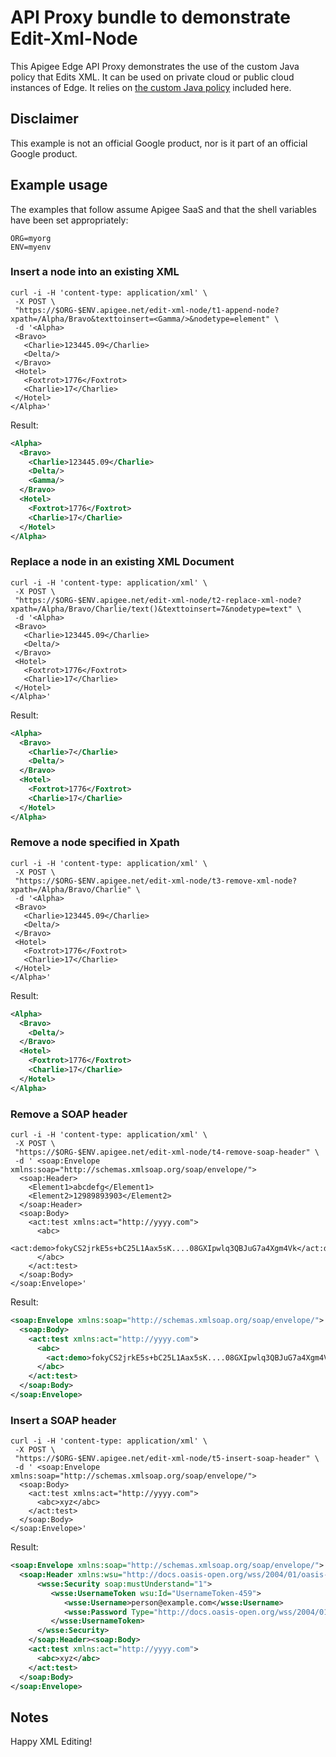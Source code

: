 # API Proxy bundle to demonstrate Edit-Xml-Node

This Apigee Edge API Proxy demonstrates the use of the custom Java
policy that Edits XML.  It can be used on private cloud or public
cloud instances of Edge.  It relies on [the custom Java
policy](../callout) included here.


## Disclaimer

This example is not an official Google product, nor is it part of an
official Google product.


## Example usage

The examples that follow assume Apigee SaaS and that the shell variables have been set appropriately: 

```
ORG=myorg
ENV=myenv
```

### Insert a node into an existing XML

```
curl -i -H 'content-type: application/xml' \
 -X POST \
 "https://$ORG-$ENV.apigee.net/edit-xml-node/t1-append-node?xpath=/Alpha/Bravo&texttoinsert=<Gamma/>&nodetype=element" \
 -d '<Alpha>
 <Bravo>
   <Charlie>123445.09</Charlie>
   <Delta/>
 </Bravo>
 <Hotel>
   <Foxtrot>1776</Foxtrot>
   <Charlie>17</Charlie>
 </Hotel>
</Alpha>'
```

Result:

```xml
<Alpha>
  <Bravo>
    <Charlie>123445.09</Charlie>
    <Delta/>
    <Gamma/>
  </Bravo>
  <Hotel>
    <Foxtrot>1776</Foxtrot>
    <Charlie>17</Charlie>
  </Hotel>
</Alpha>
```

### Replace a node in an existing XML Document

```
curl -i -H 'content-type: application/xml' \
 -X POST \
 "https://$ORG-$ENV.apigee.net/edit-xml-node/t2-replace-xml-node?xpath=/Alpha/Bravo/Charlie/text()&texttoinsert=7&nodetype=text" \
 -d '<Alpha>
 <Bravo>
   <Charlie>123445.09</Charlie>
   <Delta/>
 </Bravo>
 <Hotel>
   <Foxtrot>1776</Foxtrot>
   <Charlie>17</Charlie>
 </Hotel>
</Alpha>'
```

Result:

```xml
<Alpha>
  <Bravo>
    <Charlie>7</Charlie>
    <Delta/>
  </Bravo>
  <Hotel>
    <Foxtrot>1776</Foxtrot>
    <Charlie>17</Charlie>
  </Hotel>
</Alpha>
```

### Remove a node specified in Xpath

```
curl -i -H 'content-type: application/xml' \
 -X POST \
 "https://$ORG-$ENV.apigee.net/edit-xml-node/t3-remove-xml-node?xpath=/Alpha/Bravo/Charlie" \
 -d '<Alpha>
 <Bravo>
   <Charlie>123445.09</Charlie>
   <Delta/>
 </Bravo>
 <Hotel>
   <Foxtrot>1776</Foxtrot>
   <Charlie>17</Charlie>
 </Hotel>
</Alpha>'
```

Result:

```xml
<Alpha>
  <Bravo>
    <Delta/>
  </Bravo>
  <Hotel>
    <Foxtrot>1776</Foxtrot>
    <Charlie>17</Charlie>
  </Hotel>
</Alpha>
```

### Remove a SOAP header

```
curl -i -H 'content-type: application/xml' \
 -X POST \
 "https://$ORG-$ENV.apigee.net/edit-xml-node/t4-remove-soap-header" \
 -d ' <soap:Envelope xmlns:soap="http://schemas.xmlsoap.org/soap/envelope/">
  <soap:Header>
    <Element1>abcdefg</Element1>
    <Element2>12989893903</Element2>
  </soap:Header>
  <soap:Body>
    <act:test xmlns:act="http://yyyy.com">
      <abc>
        <act:demo>fokyCS2jrkE5s+bC25L1Aax5sK....08GXIpwlq3QBJuG7a4Xgm4Vk</act:demo>
      </abc>
    </act:test>
  </soap:Body>
</soap:Envelope>'
```

Result:

```xml
<soap:Envelope xmlns:soap="http://schemas.xmlsoap.org/soap/envelope/">
  <soap:Body>
    <act:test xmlns:act="http://yyyy.com">
      <abc>
        <act:demo>fokyCS2jrkE5s+bC25L1Aax5sK....08GXIpwlq3QBJuG7a4Xgm4Vk</act:demo>
      </abc>
    </act:test>
  </soap:Body>
</soap:Envelope>
```


### Insert a SOAP header

```
curl -i -H 'content-type: application/xml' \
 -X POST \
 "https://$ORG-$ENV.apigee.net/edit-xml-node/t5-insert-soap-header" \
 -d ' <soap:Envelope xmlns:soap="http://schemas.xmlsoap.org/soap/envelope/">
  <soap:Body>
    <act:test xmlns:act="http://yyyy.com">
      <abc>xyz</abc>
    </act:test>
  </soap:Body>
</soap:Envelope>'
```

Result:

```xml
<soap:Envelope xmlns:soap="http://schemas.xmlsoap.org/soap/envelope/">
  <soap:Header xmlns:wsu="http://docs.oasis-open.org/wss/2004/01/oasis-200401-wss-wssecurity-utility-1.0.xsd" xmlns:wsse="http://docs.oasis-open.org/wss/2004/01/oasis-200401-wss-wssecurity-secext-1.0.xsd">
      <wsse:Security soap:mustUnderstand="1">
         <wsse:UsernameToken wsu:Id="UsernameToken-459">
            <wsse:Username>person@example.com</wsse:Username>
            <wsse:Password Type="http://docs.oasis-open.org/wss/2004/01/oasis-200401-wss-username-token-profile-1.0#PasswordText">VerySecret123</wsse:Password>
         </wsse:UsernameToken>
      </wsse:Security>
    </soap:Header><soap:Body>
    <act:test xmlns:act="http://yyyy.com">
      <abc>xyz</abc>
    </act:test>
  </soap:Body>
</soap:Envelope>
```

## Notes

Happy XML Editing!
